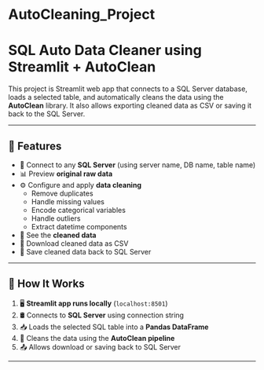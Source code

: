 # AutoCleaning_Project
#  SQL Auto Data Cleaner using Streamlit + AutoClean

This project is Streamlit web app that connects to a SQL Server database, loads a selected table, and automatically cleans the data using the **AutoClean** library. It also allows exporting cleaned data as CSV or saving it back to the SQL Server.

---

## 🔧 Features

- 🔌 Connect to any **SQL Server** (using server name, DB name, table name)
- 📊 Preview **original raw data**
- ⚙️ Configure and apply **data cleaning**
  - Remove duplicates
  - Handle missing values
  - Encode categorical variables
  - Handle outliers
  - Extract datetime components
- 🧽 See the **cleaned data**
- 💾 Download cleaned data as CSV
- 🚀 Save cleaned data back to SQL Server

---

## 🚀 How It Works

1. 🖥️ **Streamlit app runs locally** (`localhost:8501`)
2. 🛢️ Connects to **SQL Server** using connection string
3. 📥 Loads the selected SQL table into a **Pandas DataFrame**
4. 🧼 Cleans the data using the **AutoClean pipeline**
5. 📤 Allows download or saving back to SQL Server

---

